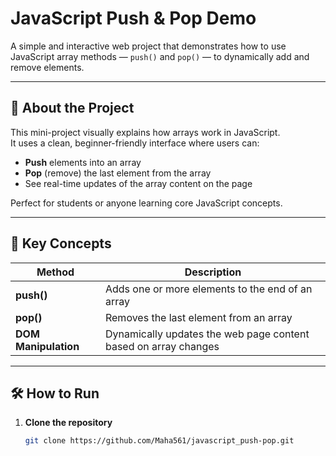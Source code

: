 
# JavaScript Push & Pop Demo

A simple and interactive web project that demonstrates how to use JavaScript array methods — `push()` and `pop()` — to dynamically add and remove elements.

---

## 🚀 About the Project

This mini-project visually explains how arrays work in JavaScript.  
It uses a clean, beginner-friendly interface where users can:

- **Push** elements into an array  
- **Pop** (remove) the last element from the array  
- See real-time updates of the array content on the page  

Perfect for students or anyone learning core JavaScript concepts.

---

## 🧠 Key Concepts

| Method | Description |
|--------|--------------|
| **push()** | Adds one or more elements to the end of an array |
| **pop()** | Removes the last element from an array |
| **DOM Manipulation** | Dynamically updates the web page content based on array changes |

---

## 🛠️ How to Run

1. **Clone the repository**
   ```bash
   git clone https://github.com/Maha561/javascript_push-pop.git
